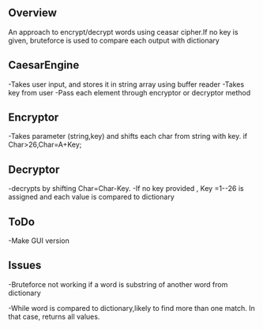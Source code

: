 ## Overview

An approach to encrypt/decrypt words using ceasar cipher.If no key is given, bruteforce is used to compare each output with dictionary

## CaesarEngine
-Takes user input, and stores it in string array using buffer reader
-Takes key from user
-Pass each element through encryptor or decryptor method

## Encryptor
-Takes parameter (string,key) and shifts each char from string with   key. if Char>26,Char=A+Key;

## Decryptor
-decrypts by shifting Char=Char-Key. 
-If no key provided , Key =1--26 is assigned and each value is compared  to dictionary

## ToDo
-Make GUI version

## Issues
-Bruteforce not working if a word is substring  of another word from dictionary

-While word is compared to dictionary,likely to find more than one match. In that case, returns all values.




